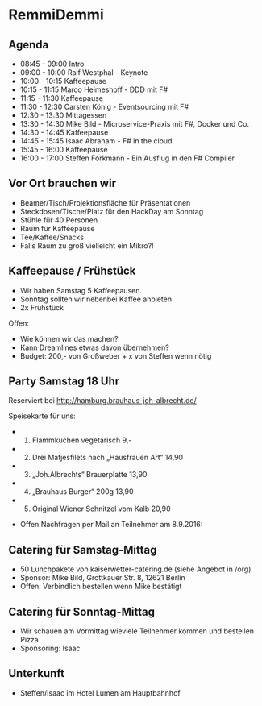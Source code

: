 RemmiDemmi 
============

Agenda
------

 * 08:45 - 09:00 Intro
 * 09:00 - 10:00 Ralf Westphal - Keynote
 * 10:00 - 10:15 Kaffeepause
 * 10:15 - 11:15 Marco Heimeshoff - DDD mit F#
 * 11:15 - 11:30 Kaffeepause
 * 11:30 - 12:30 Carsten König - Eventsourcing mit F#
 * 12:30 - 13:30 Mittagessen
 * 13:30 - 14:30 Mike Bild - Microservice-Praxis mit F#, Docker und Co.
 * 14:30 - 14:45 Kaffeepause
 * 14:45 - 15:45 Isaac Abraham - F# in the cloud
 * 15:45 - 16:00 Kaffeepause
 * 16:00 - 17:00 Steffen Forkmann - Ein Ausflug in den F# Compiler

Vor Ort brauchen wir
--------------------

  * Beamer/Tisch/Projektionsfläche für Präsentationen
  * Steckdosen/Tische/Platz für den HackDay am Sonntag
  * Stühle für 40 Personen
  * Raum für Kaffeepause
  * Tee/Kaffee/Snacks
  * Falls Raum zu groß vielleicht ein Mikro?!

Kaffeepause / Frühstück
-----------------------

* Wir haben Samstag 5 Kaffeepausen.
* Sonntag sollten wir nebenbei Kaffee anbieten
* 2x Frühstück

Offen: 
  * Wie können wir das machen?
  * Kann Dreamlines etwas davon übernehmen?
  * Budget: 200,- von Großweber + x von Steffen wenn nötig

Party Samstag 18 Uhr
--------------------

  Reserviert bei http://hamburg.brauhaus-joh-albrecht.de/
   
   Speisekarte für uns:
 * 1) Flammkuchen vegetarisch 9,-
 * 2) Drei Matjesfilets nach „Hausfrauen Art“ 14,90
 * 3) „Joh.Albrechts“ Brauerplatte 13,90
 * 4) „Brauhaus Burger“ 200g 13,90
 * 5) Original Wiener Schnitzel vom Kalb 20,90

 * Offen:Nachfragen per Mail an Teilnehmer am 8.9.2016:

Catering für Samstag-Mittag
---------------------------

 * 50 Lunchpakete von kaiserwetter-catering.de (siehe Angebot in /org)
 * Sponsor: Mike Bild, Grottkauer Str. 8, 12621 Berlin
 * Offen: Verbindlich bestellen wenn Mike bestätigt

Catering für Sonntag-Mittag
---------------------------

  * Wir schauen am Vormittag wieviele Teilnehmer kommen und bestellen Pizza
  * Sponsoring: Isaac

Unterkunft
----------

  * Steffen/Isaac im Hotel Lumen am Hauptbahnhof 